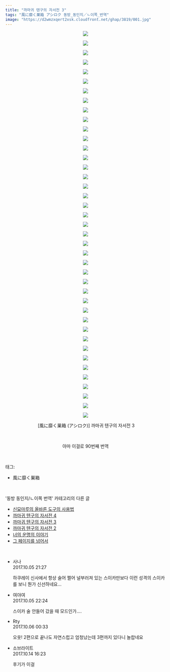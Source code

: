 ```yaml
---
title: "까마귀 텐구의 자서전 3"
tags: "風に靡く巣箱 アシロク 동방_동인지／ㄴ이쪽_번역"
image: "https://d2wmzxqert2xsk.cloudfront.net/ghap/3819/001.jpg"
---
```

<div class="article">
<p style="text-align: center; clear: none; float: none;"><img src="{{ site.imgserver11 }}/ghap/3819/001.jpg"/></p>
<p style="text-align: center; clear: none; float: none;"><img src="{{ site.imgserver11 }}/ghap/3819/002.jpg"/></p>
<p style="text-align: center; clear: none; float: none;"><img src="{{ site.imgserver11 }}/ghap/3819/003.jpg"/></p>
<p style="text-align: center; clear: none; float: none;"><img src="{{ site.imgserver11 }}/ghap/3819/004.jpg"/></p>
<p style="text-align: center; clear: none; float: none;"><img src="{{ site.imgserver11 }}/ghap/3819/005.jpg"/></p>
<p style="text-align: center; clear: none; float: none;"><img src="{{ site.imgserver11 }}/ghap/3819/006.jpg"/></p>
<p style="text-align: center; clear: none; float: none;"><img src="{{ site.imgserver11 }}/ghap/3819/007.jpg"/></p>
<p style="text-align: center; clear: none; float: none;"><img src="{{ site.imgserver11 }}/ghap/3819/008.jpg"/></p>
<p style="text-align: center; clear: none; float: none;"><img src="{{ site.imgserver11 }}/ghap/3819/009.jpg"/></p>
<p style="text-align: center; clear: none; float: none;"><img src="{{ site.imgserver11 }}/ghap/3819/010.jpg"/></p>
<p style="text-align: center; clear: none; float: none;"><img src="{{ site.imgserver11 }}/ghap/3819/011.jpg"/></p>
<p style="text-align: center; clear: none; float: none;"><img src="{{ site.imgserver11 }}/ghap/3819/012.jpg"/></p>
<p style="text-align: center; clear: none; float: none;"><img src="{{ site.imgserver11 }}/ghap/3819/013.jpg"/></p>
<p style="text-align: center; clear: none; float: none;"><img src="{{ site.imgserver11 }}/ghap/3819/014.jpg"/></p>
<p style="text-align: center; clear: none; float: none;"><img src="{{ site.imgserver11 }}/ghap/3819/015.jpg"/></p>
<p style="text-align: center; clear: none; float: none;"><img src="{{ site.imgserver11 }}/ghap/3819/016.jpg"/></p>
<p style="text-align: center; clear: none; float: none;"><img src="{{ site.imgserver11 }}/ghap/3819/017.jpg"/></p>
<p style="text-align: center; clear: none; float: none;"><img src="{{ site.imgserver11 }}/ghap/3819/018.jpg"/></p>
<p style="text-align: center; clear: none; float: none;"><img src="{{ site.imgserver11 }}/ghap/3819/019.jpg"/></p>
<p style="text-align: center; clear: none; float: none;"><img src="{{ site.imgserver11 }}/ghap/3819/020.jpg"/></p>
<p style="text-align: center; clear: none; float: none;"><img src="{{ site.imgserver11 }}/ghap/3819/021.jpg"/></p>
<p style="text-align: center; clear: none; float: none;"><img src="{{ site.imgserver11 }}/ghap/3819/022.jpg"/></p>
<p style="text-align: center; clear: none; float: none;"><img src="{{ site.imgserver11 }}/ghap/3819/023.jpg"/></p>
<p style="text-align: center; clear: none; float: none;"><img src="{{ site.imgserver11 }}/ghap/3819/024.jpg"/></p>
<p style="text-align: center; clear: none; float: none;"><img src="{{ site.imgserver11 }}/ghap/3819/025.jpg"/></p>
<p style="text-align: center; clear: none; float: none;"><img src="{{ site.imgserver11 }}/ghap/3819/026.jpg"/></p>
<p style="text-align: center; clear: none; float: none;"><img src="{{ site.imgserver11 }}/ghap/3819/027.jpg"/></p>
<p style="text-align: center; clear: none; float: none;"><img src="{{ site.imgserver11 }}/ghap/3819/028.jpg"/></p>
<p style="text-align: center; clear: none; float: none;"><img src="{{ site.imgserver11 }}/ghap/3819/029.jpg"/></p>
<p style="text-align: center; clear: none; float: none;"><img src="{{ site.imgserver11 }}/ghap/3819/030.jpg"/></p>
<p style="text-align: center; clear: none; float: none;"><img src="{{ site.imgserver11 }}/ghap/3819/031.jpg"/></p>
<p style="text-align: center; clear: none; float: none;"><img src="{{ site.imgserver11 }}/ghap/3819/032.jpg"/></p>
<p style="text-align: center; clear: none; float: none;"><img src="{{ site.imgserver11 }}/ghap/3819/033.jpg"/></p>
<p style="text-align: center; clear: none; float: none;"><img src="{{ site.imgserver11 }}/ghap/3819/034.jpg"/></p>
<p style="text-align: center; clear: none; float: none;"><img src="{{ site.imgserver11 }}/ghap/3819/035.jpg"/></p>
<p style="text-align: center; clear: none; float: none;"><img src="{{ site.imgserver11 }}/ghap/3819/036.jpg"/></p>
<p style="text-align: center; clear: none; float: none;"><img src="{{ site.imgserver11 }}/ghap/3819/037.jpg"/></p>
<p style="text-align: center; clear: none; float: none;"><img src="{{ site.imgserver11 }}/ghap/3819/038.jpg"/></p>
<p style="text-align: center; clear: none; float: none;"><img src="{{ site.imgserver11 }}/ghap/3819/039.jpg"/></p>
<p style="text-align: center; clear: none; float: none;"><img src="{{ site.imgserver11 }}/ghap/3819/040.jpg"/></p>
<p style="text-align: center; clear: none; float: none;"><img src="{{ site.imgserver11 }}/ghap/3819/041.jpg"/></p>
<p style="text-align: center; clear: none; float: none;"> [風に靡く巣箱 (アシロク)] 까마귀 텐구의 자서전 3</p>
<p style="text-align: center; clear: none; float: none;"><br/></p>
<p style="text-align: center; clear: none; float: none;">아마 이걸로 90번째 번역</p>
</div><br/>
<div class="tagTrail">
<p>태그: </p>
<ul>
<li>風に靡く巣箱</li>
</ul>
</div><br/>
<div class="another">
<p>'동방 동인지/ㄴ이쪽 번역' 카테고리의 다른 글</p>
<ul>
<li><a href="/ghap_3847">신묘마루의 올바른 도구의 사용법</a></li>
<li><a href="/ghap_3845">까마귀 텐구의 자서전 4</a></li>
<li><a href="/ghap_3819">까마귀 텐구의 자서전 3</a></li>
<li><a href="/ghap_3818">까마귀 텐구의 자서전 2</a></li>
<li><a href="/ghap_3815">너의 운명의 이야기</a></li>
<li><a href="/ghap_3801">그 페이지를 넘어서</a></li>
</ul>
</div><br/>
<div class="cb_module cb_fluid">
<div class="cb_wrt cb_profile">
<div class="comment">
<ul>
<li class="cb_thumb_off" id="comment15097565">
<div class="cb_comment_area">
<div class="cb_info_area">
<div class="cb_section">
<span class="cb_nick_name">사나</span>
</div>
<div class="cb_section">
<span class="cb_date">2017.10.05 21:27 </span>
</div>
</div>
<div class="cb_dsc_comment">
<p class="cb_dsc">
											하쿠레이 신사에서 항상 술어 쩔어 널부러져 있는 스이카만보다 이런 성격의 스이카를 보니 뭔가 신선하네요...
										</p>
</div>
</div></li>
<li class="cb_thumb_off" id="comment15097589">
<div class="cb_comment_area">
<div class="cb_info_area">
<div class="cb_section">
<span class="cb_nick_name">여야여</span>
</div>
<div class="cb_section">
<span class="cb_date">2017.10.05 22:24 </span>
</div>
</div>
<div class="cb_dsc_comment">
<p class="cb_dsc">
											스이카 술 안들어 갔을 때 모드인가....
										</p>
</div>
</div></li>
<li class="cb_thumb_off" id="comment15097617">
<div class="cb_comment_area">
<div class="cb_info_area">
<div class="cb_section">
<span class="cb_nick_name">Rty</span>
</div>
<div class="cb_section">
<span class="cb_date">2017.10.06 00:33 </span>
</div>
</div>
<div class="cb_dsc_comment">
<p class="cb_dsc">
											오옷! 2편으로 끝나도 자연스럽고 엄청났는데 3편까지 있다니 놀랍네요
										</p>
</div>
</div></li>
<li class="cb_thumb_off" id="comment15105318">
<div class="cb_comment_area">
<div class="cb_info_area">
<div class="cb_section">
<span class="cb_nick_name">소브라이트</span>
</div>
<div class="cb_section">
<span class="cb_date">2017.10.14 16:23 </span>
</div>
</div>
<div class="cb_dsc_comment">
<p class="cb_dsc">
											후기가 이걸
										</p>
</div>
</div></li>
</ul>
</div>
</div><!-- commentList close -->
</div><br/>

